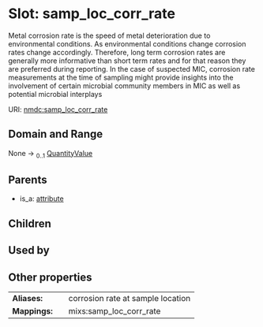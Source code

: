 
# Slot: samp_loc_corr_rate


Metal corrosion rate is the speed of metal deterioration due to environmental conditions. As environmental conditions change corrosion rates change accordingly. Therefore, long term corrosion rates are generally more informative than short term rates and for that reason they are preferred during reporting. In the case of suspected MIC, corrosion rate measurements at the time of sampling might provide insights into the involvement of certain microbial community members in MIC as well as potential microbial interplays

URI: [nmdc:samp_loc_corr_rate](https://microbiomedata/meta/samp_loc_corr_rate)


## Domain and Range

None &#8594;  <sub>0..1</sub> [QuantityValue](QuantityValue.md)

## Parents

 *  is_a: [attribute](attribute.md)

## Children


## Used by


## Other properties

|  |  |  |
| --- | --- | --- |
| **Aliases:** | | corrosion rate at sample location |
| **Mappings:** | | mixs:samp_loc_corr_rate |

